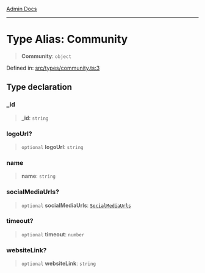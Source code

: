 [Admin Docs](/)

***

# Type Alias: Community

> **Community**: `object`

Defined in: [src/types/community.ts:3](https://github.com/PalisadoesFoundation/talawa-admin/blob/main/src/types/community.ts#L3)

## Type declaration

### \_id

> **\_id**: `string`

### logoUrl?

> `optional` **logoUrl**: `string`

### name

> **name**: `string`

### socialMediaUrls?

> `optional` **socialMediaUrls**: [`SocialMediaUrls`](../../socialmedia/type-aliases/SocialMediaUrls.md)

### timeout?

> `optional` **timeout**: `number`

### websiteLink?

> `optional` **websiteLink**: `string`
